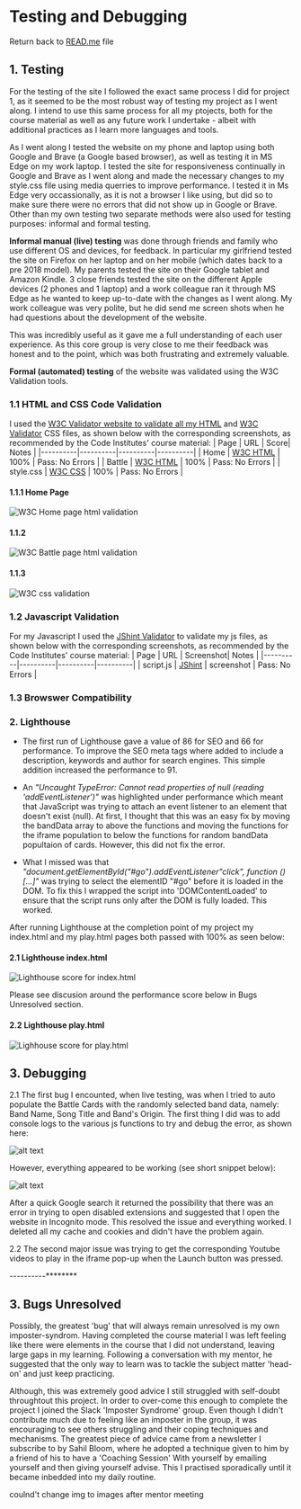 # Testing and Debugging

Return back to [READ.me](../README.md) file

## 1. Testing

For the testing of the site I followed the exact same process I did for project 1, as it seemed to be the most robust way of testing my project as I went along. I intend to use this same process for all my ptojects, both for the course material as well as any future work I undertake - albeit with additional practices as I learn more languages and tools.

As I went along I tested the website on my phone and laptop using both Google and Brave (a Google based browser), as well as testing it in MS Edge on my work laptop. I tested the site for responsiveness continually in Google and Brave as I went along and made the necessary changes to my style.css file using media querries to improve performance. I tested it in Ms Edge very occassionally, as it is not a browser I like using, but did so to make sure there were no errors that did not show up in Google or Brave. Other than my own testing two separate methods were also used for testing purposes: informal and formal testing.

 **Informal manual (live) testing** was done through friends and family who use different OS and devices, for feedback. In particular my girlfriend tested the site on Firefox on her laptop and on her mobile (which dates back to a pre 2018 model). My parents tested the site on their Google tablet and Amazon Kindle. 3 close friends tested the site on the different Apple devices (2 phones and 1 laptop) and a work colleague ran it through MS Edge as he wanted to keep up-to-date with the changes as I went along. My work colleague was very polite, but he did send me screen shots when he had questions about the development of the website.

This was incredibly useful as it gave me a full understanding of each user experience. As this core group is very close to me their feedback was honest and to the point, which was both frustrating and extremely valuable. 

**Formal (automated) testing** of the website was validated using the W3C Validation tools.

### 1.1 HTML and CSS Code Validation

I used the [W3C Validator website to validate all my HTML](https://validator.w3.org/) and [W3C Validator](https://jigsaw.w3.org/css-validator/) CSS files, as shown below with the corresponding screenshots, as recommended by the Code Institutes' course material:
| Page | URL | Score| Notes |
|----------|----------|----------|----------|
| Home    | [W3C HTML](https://validator.w3.org/)   | 100%   | Pass: No Errors   |
| Battle   | [W3C HTML](https://validator.w3.org/)   | 100%   | Pass: No Errors   |
| style.css   | [W3C CSS](https://jigsaw.w3.org/css-validator/)   | 100%   | Pass: No Errors   |

#### 1.1.1 Home Page

![W3C Home page html validation](assets/imgs/documentation/index-html-validation.png)

#### 1.1.2

![W3C Battle page html validation](assets/imgs/documentation/play-html-validation.png)

#### 1.1.3

![W3C css validation](assets/imgs/documentation/css-validation.png)

### 1.2 Javascript Validation

For my Javascript I used the [JShint Validator](https://jshint.com/) to validate my js files, as shown below with the corresponding screenshots, as recommended by the Code Institutes' course material:
| Page | URL | Screenshot| Notes |
|----------|----------|----------|----------|
| script.js   | [JShint](https://jshint.com/)   | screenshot   | Pass: No Errors   |
 

### 1.3 Browswer Compatibility

### 2. Lighthouse

 - The first run of Lighthouse gave a value of 86 for SEO and 66 for performance. To improve the SEO meta tags where added to include a description, keywords and author for search engines. This simple addition increased the performance to 91.

 - An *"Uncaught TypeError: Cannot read properties of null (reading 'addEventListener')"* was highlighted under performance which meant that JavaScript was trying to attach an event listener to an element that doesn't exist (null). At first, I thought that this was an easy fix by moving the bandData array to above the functions and moving the functions for the iframe population to below the functions for random bandData popultaion of cards. However, this did not fix the error.
  
  - What I missed was that *"document.getElementById("#go").addEventListener"click", function ()[...]"* was trying to select the elementID "#go" before it is loaded in the DOM. To fix this I wrapped the script into 'DOMContentLoaded' to ensure that the script runs only after the DOM is fully loaded. This worked.

  After running Lighthouse at the completion point of my project my index.html and my play.html pages both passed with 100% as seen below:

  #### 2.1 Lighthouse index.html

  ![Lighthouse score for index.html](assets/imgs/documentation/lighthouse-index-page.png)

  Please see discusion around the performance score below in Bugs Unresolved section.

  #### 2.2 Lighthouse play.html

  ![Lighhouse score for play.html](assets/imgs/documentation/lighthouse-play-page.png)

## 3. Debugging

2.1 The first bug I encounted, when live testing, was when I tried to auto populate the Battle Cards with the randomly selected band data, namely: Band Name, Song Title and Band's Origin. The first thing I did was to add console logs to the various js functions to try and debug the error, as shown here:

![alt text](assets/imgs/documentation/console.log.2-function-not-working-added-console.logs.png)

However, everything appeared to be working (see short snippet below):

![alt text](assets/imgs/documentation/console.log.1-first-randomly-selected-bands.png)

After a quick Google search it returned the possibility that there was an error in trying to open disabled extensions and suggested that I open the website in Incognito mode. This resolved the issue and everything worked. I deleted all my cache and cookies and didn't have the problem again.

2.2 The second major issue was trying to get the corresponding Youtube videos to play in the iframe pop-up when the Launch button was pressed.



----------********

## 3. Bugs Unresolved

Possibly, the greatest 'bug' that will always remain unresolved is my own imposter-syndrom. Having completed the course material I was left feeling like there were elements in the course that I did not understand, leaving large gaps in my learning. Following a conversation with my mentor, he suggested that the only way to learn was to tackle the subject matter 'head-on' and just keep practicing. 

Although, this was extremely good advice I still struggled with self-doubt throughtout this project. In order to over-come this enough to complete the project I joined the Slack 'Imposter Syndrome' group. Even though I didn't contribute much due to feeling like an imposter in the group, it was encouraging to see others struggling and their coping techniques and mechanisms. The greatest piece of advice came from a newsletter I subscribe to by Sahil Bloom, where he adopted a technique given to him by a friend of his to have a 'Coaching Session' With yourself by emailing yourself and then giving yourself advise. This I practised sporadically until it became inbedded into my daily routine. 

coulnd't change img to images after mentor meeting